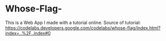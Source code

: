 # Whose-Flag-
This is a Web App I made with a tutorial online. Source of tutorial: https://codelabs.developers.google.com/codelabs/whose-flag/index.html?index=..%2F..index#0
